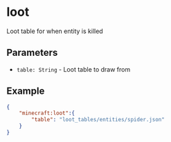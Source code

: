 
# loot

Loot table for when entity is killed

## Parameters

* `table: String` - Loot table to draw from

## Example

````json
{
    "minecraft:loot":{
        "table": "loot_tables/entities/spider.json"
    }
}
````
